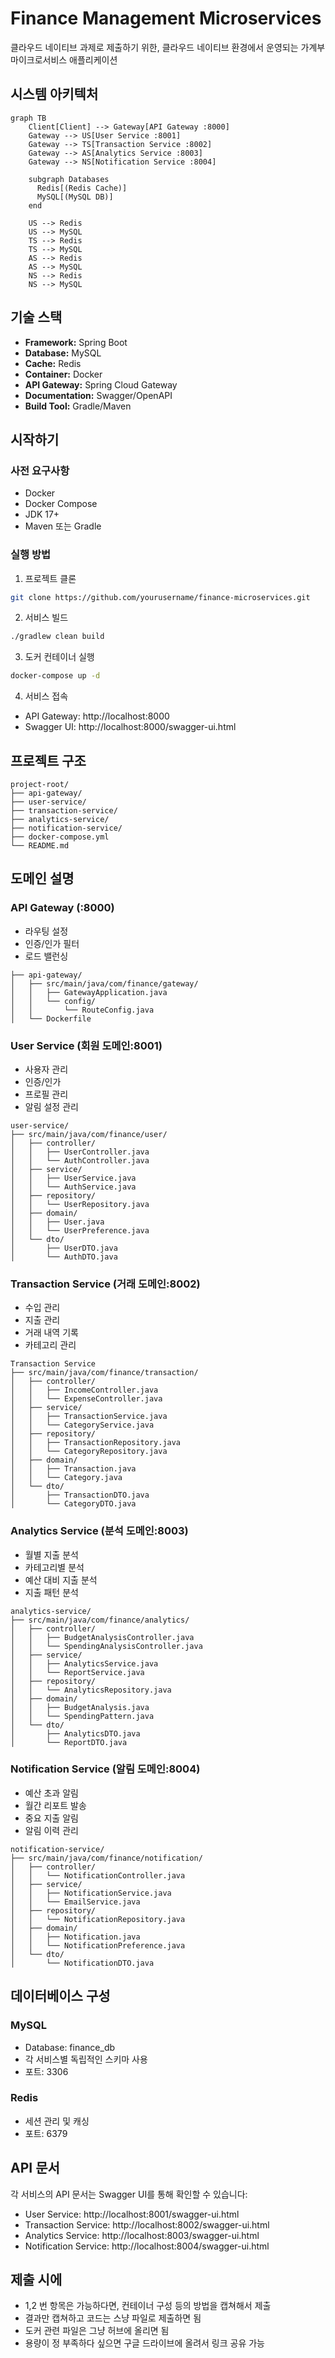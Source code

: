 # Finance Management Microservices

클라우드 네이티브 과제로 제출하기 위한,
클라우드 네이티브 환경에서 운영되는 가계부 마이크로서비스 애플리케이션

## 시스템 아키텍처

```mermaid
graph TB
    Client[Client] --> Gateway[API Gateway :8000]
    Gateway --> US[User Service :8001]
    Gateway --> TS[Transaction Service :8002]
    Gateway --> AS[Analytics Service :8003]
    Gateway --> NS[Notification Service :8004]
    
    subgraph Databases
      Redis[(Redis Cache)]
      MySQL[(MySQL DB)]
    end
    
    US --> Redis
    US --> MySQL
    TS --> Redis
    TS --> MySQL
    AS --> Redis
    AS --> MySQL
    NS --> Redis
    NS --> MySQL
```

## 기술 스택

- **Framework:** Spring Boot
- **Database:** MySQL
- **Cache:** Redis
- **Container:** Docker
- **API Gateway:** Spring Cloud Gateway
- **Documentation:** Swagger/OpenAPI
- **Build Tool:** Gradle/Maven

## 시작하기

### 사전 요구사항
- Docker
- Docker Compose
- JDK 17+
- Maven 또는 Gradle

### 실행 방법

1. 프로젝트 클론
```bash
git clone https://github.com/yourusername/finance-microservices.git
```

2. 서비스 빌드
```bash
./gradlew clean build
```

3. 도커 컨테이너 실행
```bash
docker-compose up -d
```

4. 서비스 접속
- API Gateway: http://localhost:8000
- Swagger UI: http://localhost:8000/swagger-ui.html

## 프로젝트 구조
```
project-root/
├── api-gateway/
├── user-service/
├── transaction-service/
├── analytics-service/
├── notification-service/
├── docker-compose.yml
└── README.md
```

## 도메인 설명
### API Gateway (:8000)
- 라우팅 설정
- 인증/인가 필터
- 로드 밸런싱
```
├── api-gateway/
│   ├── src/main/java/com/finance/gateway/
│   │   ├── GatewayApplication.java
│   │   └── config/
│   │       └── RouteConfig.java
│   └── Dockerfile
```
### User Service (회원 도메인:8001)
- 사용자 관리
- 인증/인가
- 프로필 관리
- 알림 설정 관리

```
user-service/
├── src/main/java/com/finance/user/
│   ├── controller/
│   │   ├── UserController.java
│   │   └── AuthController.java
│   ├── service/
│   │   ├── UserService.java
│   │   └── AuthService.java
│   ├── repository/
│   │   └── UserRepository.java
│   ├── domain/
│   │   ├── User.java
│   │   └── UserPreference.java
│   └── dto/
│       ├── UserDTO.java
│       └── AuthDTO.java
```

### Transaction Service (거래 도메인:8002)

- 수입 관리
- 지출 관리
- 거래 내역 기록
- 카테고리 관리
```
Transaction Service
├── src/main/java/com/finance/transaction/
│   ├── controller/
│   │   ├── IncomeController.java
│   │   └── ExpenseController.java
│   ├── service/
│   │   ├── TransactionService.java
│   │   └── CategoryService.java
│   ├── repository/
│   │   ├── TransactionRepository.java
│   │   └── CategoryRepository.java
│   ├── domain/
│   │   ├── Transaction.java
│   │   └── Category.java
│   └── dto/
│       ├── TransactionDTO.java
│       └── CategoryDTO.java
```
### Analytics Service (분석 도메인:8003)

- 월별 지출 분석
- 카테고리별 분석
- 예산 대비 지출 분석
- 지출 패턴 분석
```
analytics-service/
├── src/main/java/com/finance/analytics/
│   ├── controller/
│   │   ├── BudgetAnalysisController.java
│   │   └── SpendingAnalysisController.java
│   ├── service/
│   │   ├── AnalyticsService.java
│   │   └── ReportService.java
│   ├── repository/
│   │   └── AnalyticsRepository.java
│   ├── domain/
│   │   ├── BudgetAnalysis.java
│   │   └── SpendingPattern.java
│   └── dto/
│       ├── AnalyticsDTO.java
│       └── ReportDTO.java
```
### Notification Service (알림 도메인:8004)

- 예산 초과 알림
- 월간 리포트 발송
- 중요 지출 알림
- 알림 이력 관리
```
notification-service/
├── src/main/java/com/finance/notification/
│   ├── controller/
│   │   └── NotificationController.java
│   ├── service/
│   │   ├── NotificationService.java
│   │   └── EmailService.java
│   ├── repository/
│   │   └── NotificationRepository.java
│   ├── domain/
│   │   ├── Notification.java
│   │   └── NotificationPreference.java
│   └── dto/
│       └── NotificationDTO.java
```

## 데이터베이스 구성

### MySQL
- Database: finance_db
- 각 서비스별 독립적인 스키마 사용
- 포트: 3306

### Redis
- 세션 관리 및 캐싱
- 포트: 6379

## API 문서
각 서비스의 API 문서는 Swagger UI를 통해 확인할 수 있습니다:
- User Service: http://localhost:8001/swagger-ui.html
- Transaction Service: http://localhost:8002/swagger-ui.html
- Analytics Service: http://localhost:8003/swagger-ui.html
- Notification Service: http://localhost:8004/swagger-ui.html

## 제출 시에
- 1,2 번 항목은 가능하다면, 컨테이너 구성 등의 방법을 캡쳐해서 제출
- 결과만 캡쳐하고 코드는 스냥 파일로 제출하면 됨
- 도커 관련 파일은 그냥 허브에 올리면 됨
- 용량이 정 부족하다 싶으면 구글 드라이브에 올려서 링크 공유 가능
